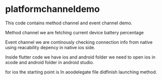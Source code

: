 # platformchanneldemo

This code contains method channel and event channel demo.

Method channel we are fetching current device battery percentage

Event channel we are continously checking connection info from native using reacability depency in native ios side.

Inside flutter code we have ios and android folder we need to open ios in xcode and android folder in android studio.

for ios the starting point is In aoodelegate file didfinish launching method.


